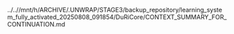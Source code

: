 ../..//mnt/h/ARCHIVE/.UNWRAP/STAGE3/backup_repository/learning_system_fully_activated_20250808_091854/DuRiCore/CONTEXT_SUMMARY_FOR_CONTINUATION.md